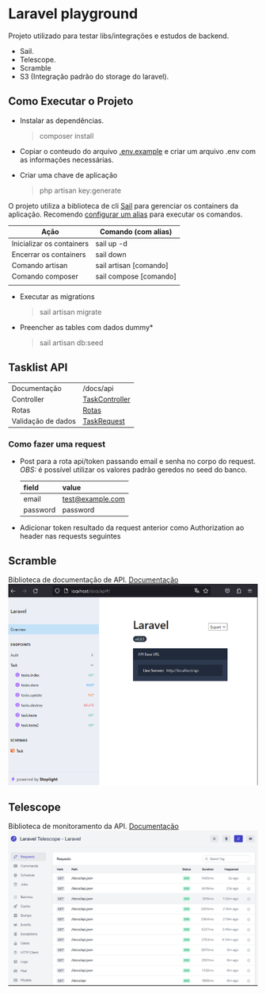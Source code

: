 # Laravel playground

Projeto utilizado para testar libs/integrações e estudos de backend.

- Sail.
- Telescope.
- Scramble
- S3 (Integração padrão do storage do laravel).

## Como Executar o Projeto

- Instalar as dependências.
    > composer install

- Copiar o conteudo do arquivo [.env.example](.env.example) e criar um arquivo .env com as informações necessárias.

- Criar uma chave de aplicação 
    > php artisan key:generate

O projeto utiliza a biblioteca de cli [Sail](https://laravel.com/docs/10.x/sail) para gerenciar os containers da aplicação. 
Recomendo [configurar um alias](https://laravel.com/docs/10.x/sail#configuring-a-shell-alias) para executar os comandos. 

| Ação | Comando (com alias) |
|--|--|
|Inicializar os containers  | sail up -d|
|Encerrar os containers| sail down|
|Comando artisan| sail artisan [comando]|
|Comando composer| sail compose [comando]|
|||

- Executar as migrations
    > sail artisan migrate 
- Preencher as tables com dados dummy*
    > sail artisan db:seed

## Tasklist API
|  |  |
|--|--|
|Documentação|/docs/api|
|Controller|[TaskController](./app/Http/Controllers/TaskController.php)|
|Rotas|[Rotas](./routes/api.php)|
|Validação de dados| [TaskRequest](./app/Http/Requests/TaskRequest.php)|

### Como fazer uma request

- Post para a rota api/token passando email e senha no corpo do request. *OBS:* é possível utilizar os valores padrão geredos no seed do banco.
    
    |field|value|
    |--|--|
    |email|test@example.com|
    |password|password|
- Adicionar token resultado da request anterior como Authorization ao header nas requests seguintes

## Scramble
Biblioteca de documentação de API. [Documentação](https://scramble.dedoc.co/)
![Scramble Overview](./assets/scramble.png)

## Telescope
Biblioteca de monitoramento da API. [Documentação](https://laravel.com/docs/10.x/telescope)
![Telescope Requests](./assets/telescope.png)